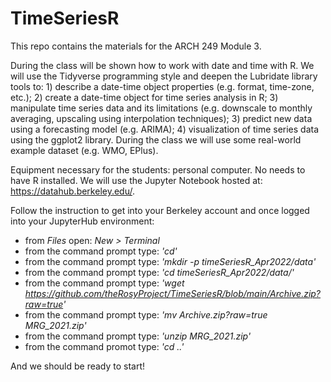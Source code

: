 # TimeSeriesR

This repo contains the materials for the ARCH 249 Module 3. 

During the class will be shown how to work with date and time with R. We will use the Tidyverse programming style and deepen the Lubridate library tools to: 1) describe a date-time object properties (e.g. format, time-zone, etc.); 2) create a date-time object for time series analysis in R; 3) manipulate time series data and its limitations (e.g. downscale to monthly averaging, upscaling using interpolation techniques); 3) predict new data using a forecasting model (e.g. ARIMA); 4) visualization of time series data using the ggplot2 library. During the class we will use some real-world example dataset (e.g. WMO, EPlus).

Equipment necessary for the students: personal computer. No needs to have R installed. We will use the Jupyter Notebook hosted at: 
<https://datahub.berkeley.edu/>.

Follow the instruction to get into your Berkeley account and once logged into your JupyterHub environment:

- from *Files* open: *New > Terminal*
- from the command prompt type: *'cd'* 
- from the command prompt type: *'mkdir -p timeSeriesR_Apr2022/data'*
- from the command prompt type: *'cd timeSeriesR_Apr2022/data/'*
- from the command prompt type: *'wget https://github.com/theRosyProject/TimeSeriesR/blob/main/Archive.zip?raw=true'*
- from the command prompt type: *'mv Archive.zip\?raw\=true MRG_2021.zip'*
- from the command prompt type: *'unzip MRG_2021.zip'*
- from the command promot type: *'cd ..'*

And we should be ready to start!
